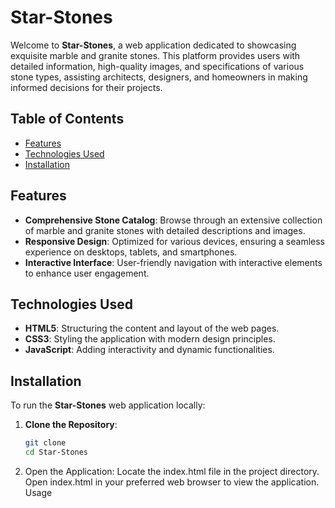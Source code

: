 # Star-Stones

Welcome to **Star-Stones**, a web application dedicated to showcasing exquisite marble and granite stones. This platform provides users with detailed information, high-quality images, and specifications of various stone types, assisting architects, designers, and homeowners in making informed decisions for their projects.

## Table of Contents

- [Features](#features)
- [Technologies Used](#technologies-used)
- [Installation](#installation)


## Features

- **Comprehensive Stone Catalog**: Browse through an extensive collection of marble and granite stones with detailed descriptions and images.
- **Responsive Design**: Optimized for various devices, ensuring a seamless experience on desktops, tablets, and smartphones.
- **Interactive Interface**: User-friendly navigation with interactive elements to enhance user engagement.

## Technologies Used

- **HTML5**: Structuring the content and layout of the web pages.
- **CSS3**: Styling the application with modern design principles.
- **JavaScript**: Adding interactivity and dynamic functionalities.

## Installation

To run the **Star-Stones** web application locally:

1. **Clone the Repository**:
   ```bash
   git clone 
   cd Star-Stones

2. Open the Application:
Locate the index.html file in the project directory.
Open index.html in your preferred web browser to view the application.
Usage






